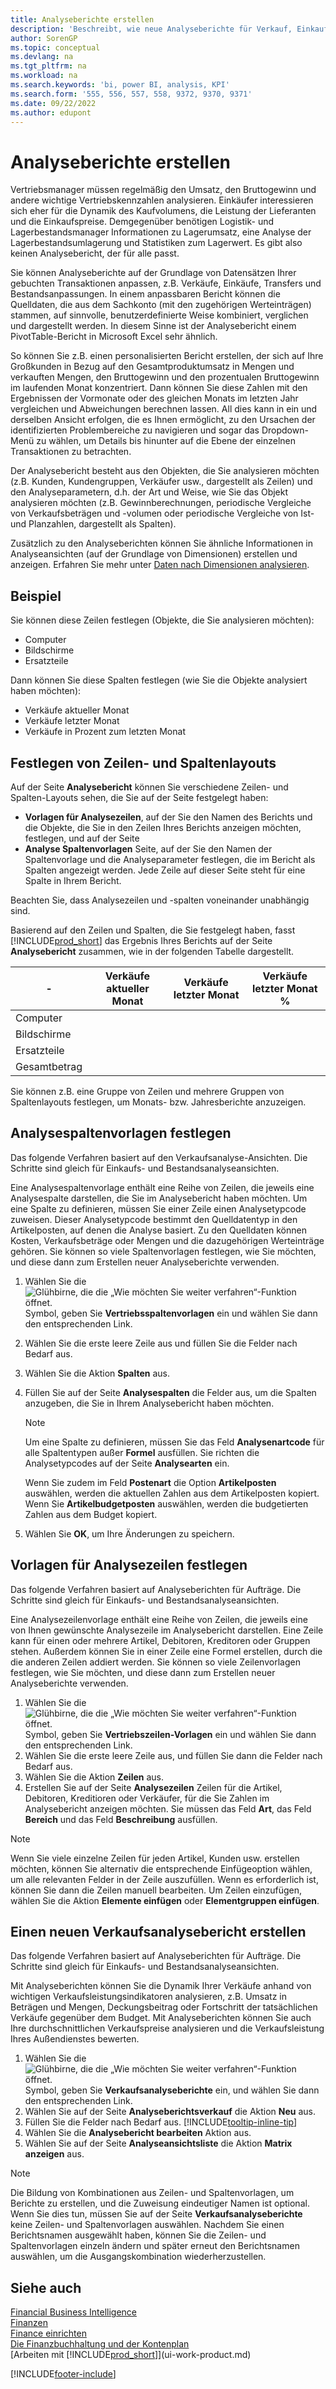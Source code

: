 ```yaml
---
title: Analyseberichte erstellen
description: 'Beschreibt, wie neue Analyseberichte für Verkauf, Einkauf und Lager erstellt und Analysevorlagen eingerichtet werden.'
author: SorenGP
ms.topic: conceptual
ms.devlang: na
ms.tgt_pltfrm: na
ms.workload: na
ms.search.keywords: 'bi, power BI, analysis, KPI'
ms.search.form: '555, 556, 557, 558, 9372, 9370, 9371'
ms.date: 09/22/2022
ms.author: edupont
---
```

# <a name="create-analysis-reports"></a>Analyseberichte erstellen

Vertriebsmanager müssen regelmäßig den Umsatz, den Bruttogewinn und andere wichtige Vertriebskennzahlen analysieren. Einkäufer interessieren sich eher für die Dynamik des Kaufvolumens, die Leistung der Lieferanten und die Einkaufspreise. Demgegenüber benötigen Logistik- und Lagerbestandsmanager Informationen zu Lagerumsatz, eine Analyse der Lagerbestandsumlagerung und Statistiken zum Lagerwert. Es gibt also keinen Analysebericht, der für alle passt.

Sie können Analyseberichte auf der Grundlage von Datensätzen Ihrer gebuchten Transaktionen anpassen, z.B. Verkäufe, Einkäufe, Transfers und Bestandsanpassungen. In einem anpassbaren Bericht können die Quelldaten, die aus dem Sachkonto (mit den zugehörigen Werteinträgen) stammen, auf sinnvolle, benutzerdefinierte Weise kombiniert, verglichen und dargestellt werden. In diesem Sinne ist der Analysebericht einem PivotTable-Bericht in Microsoft Excel sehr ähnlich.  

So können Sie z.B. einen personalisierten Bericht erstellen, der sich auf Ihre Großkunden in Bezug auf den Gesamtproduktumsatz in Mengen und verkauften Mengen, den Bruttogewinn und den prozentualen Bruttogewinn im laufenden Monat konzentriert. Dann können Sie diese Zahlen mit den Ergebnissen der Vormonate oder des gleichen Monats im letzten Jahr vergleichen und Abweichungen berechnen lassen. All dies kann in ein und derselben Ansicht erfolgen, die es Ihnen ermöglicht, zu den Ursachen der identifizierten Problembereiche zu navigieren und sogar das Dropdown-Menü zu wählen, um Details bis hinunter auf die Ebene der einzelnen Transaktionen zu betrachten.  

Der Analysebericht besteht aus den Objekten, die Sie analysieren möchten (z.B. Kunden, Kundengruppen, Verkäufer usw., dargestellt als Zeilen) und den Analyseparametern, d.h. der Art und Weise, wie Sie das Objekt analysieren möchten (z.B. Gewinnberechnungen, periodische Vergleiche von Verkaufsbeträgen und -volumen oder periodische Vergleiche von Ist- und Planzahlen, dargestellt als Spalten). 

Zusätzlich zu den Analyseberichten können Sie ähnliche Informationen in Analyseansichten (auf der Grundlage von Dimensionen) erstellen und anzeigen. Erfahren Sie mehr unter [Daten nach Dimensionen analysieren](bi-how-analyze-data-dimension.md).

## <a name="example"></a>Beispiel

Sie können diese Zeilen festlegen (Objekte, die Sie analysieren möchten):  

- Computer  
- Bildschirme  
- Ersatzteile  

Dann können Sie diese Spalten festlegen (wie Sie die Objekte analysiert haben möchten):  

- Verkäufe aktueller Monat  
- Verkäufe letzter Monat  
- Verkäufe in Prozent zum letzten Monat  

## <a name="setting-up-line-and-column-layouts"></a>Festlegen von Zeilen- und Spaltenlayouts

Auf der Seite **Analysebericht** können Sie verschiedene Zeilen- und Spalten-Layouts sehen, die Sie auf der Seite festgelegt haben:

* **Vorlagen für Analysezeilen**, auf der Sie den Namen des Berichts und die Objekte, die Sie in den Zeilen Ihres Berichts anzeigen möchten, festlegen, und auf der Seite
* **Analyse Spaltenvorlagen** Seite, auf der Sie den Namen der Spaltenvorlage und die Analyseparameter festlegen, die im Bericht als Spalten angezeigt werden. Jede Zeile auf dieser Seite steht für eine Spalte in Ihrem Bericht. 

Beachten Sie, dass Analysezeilen und -spalten voneinander unabhängig sind.  

Basierend auf den Zeilen und Spalten, die Sie festgelegt haben, fasst [!INCLUDE[prod_short](includes/prod_short.md)] das Ergebnis Ihres Berichts auf der Seite **Analysebericht** zusammen, wie in der folgenden Tabelle dargestellt.  

|- |Verkäufe aktueller Monat|Verkäufe letzter Monat|Verkäufe letzter Monat %|  
|-|-|-|-|  
|Computer| | | |  
|Bildschirme| | | |  
|Ersatzteile| | | |  
|Gesamtbetrag| | | |  

Sie können z.B. eine Gruppe von Zeilen und mehrere Gruppen von Spaltenlayouts festlegen, um Monats- bzw. Jahresberichte anzuzeigen.

## <a name="set-up-analysis-column-templates"></a>Analysespaltenvorlagen festlegen

Das folgende Verfahren basiert auf den Verkaufsanalyse-Ansichten. Die Schritte sind gleich für Einkaufs- und Bestandsanalyseansichten.

Eine Analysespaltenvorlage enthält eine Reihe von Zeilen, die jeweils eine Analysespalte darstellen, die Sie im Analysebericht haben möchten. Um eine Spalte zu definieren, müssen Sie einer Zeile einen Analysetypcode zuweisen. Dieser Analysetypcode bestimmt den Quelldatentyp in den Artikelposten, auf denen die Analyse basiert. Zu den Quelldaten können Kosten, Verkaufsbeträge oder Mengen und die dazugehörigen Werteinträge gehören. Sie können so viele Spaltenvorlagen festlegen, wie Sie möchten, und diese dann zum Erstellen neuer Analyseberichte verwenden.    

1. Wählen Sie die ![Glühbirne, die die „Wie möchten Sie weiter verfahren“-Funktion öffnet.](media/ui-search/search_small.png "Tell me-Funktion") Symbol, geben Sie **Vertriebsspaltenvorlagen** ein und wählen Sie dann den entsprechenden Link.  
2. Wählen Sie die erste leere Zeile aus und füllen Sie die Felder nach Bedarf aus.
3. Wählen Sie die Aktion **Spalten** aus.  
4. Füllen Sie auf der Seite **Analysespalten** die Felder aus, um die Spalten anzugeben, die Sie in Ihrem Analysebericht haben möchten.  

    > [!NOTE]  
    > Um eine Spalte zu definieren, müssen Sie das Feld **Analysenartcode** für alle Spaltentypen außer **Formel** ausfüllen. Sie richten die Analysetypcodes auf der Seite **Analysearten** ein.  
    
    Wenn Sie zudem im Feld **Postenart** die Option **Artikelposten** auswählen, werden die aktuellen Zahlen aus dem Artikelposten kopiert. Wenn Sie **Artikelbudgetposten** auswählen, werden die budgetierten Zahlen aus dem Budget kopiert.  
5. Wählen Sie **OK**, um Ihre Änderungen zu speichern.  

## <a name="set-up-analysis-line-templates"></a>Vorlagen für Analysezeilen festlegen

Das folgende Verfahren basiert auf Analyseberichten für Aufträge. Die Schritte sind gleich für Einkaufs- und Bestandsanalyseansichten.

Eine Analysezeilenvorlage enthält eine Reihe von Zeilen, die jeweils eine von Ihnen gewünschte Analysezeile im Analysebericht darstellen. Eine Zeile kann für einen oder mehrere Artikel, Debitoren, Kreditoren oder Gruppen stehen. Außerdem können Sie in einer Zeile eine Formel erstellen, durch die die anderen Zeilen addiert werden. Sie können so viele Zeilenvorlagen festlegen, wie Sie möchten, und diese dann zum Erstellen neuer Analyseberichte verwenden.   

1. Wählen Sie die ![Glühbirne, die die „Wie möchten Sie weiter verfahren“-Funktion öffnet.](media/ui-search/search_small.png "Tell me-Funktion") Symbol, geben Sie **Vertriebszeilen-Vorlagen** ein und wählen Sie dann den entsprechenden Link.  
2. Wählen Sie die erste leere Zeile aus, und füllen Sie dann die Felder nach Bedarf aus.
3. Wählen Sie die Aktion **Zeilen** aus.  
4. Erstellen Sie auf der Seite **Analysezeilen** Zeilen für die Artikel, Debitoren, Kreditioren oder Verkäufer, für die Sie Zahlen im Analysebericht anzeigen möchten. Sie müssen das Feld **Art**, das Feld **Bereich** und das Feld **Beschreibung** ausfüllen.  

> [!NOTE]  
> Wenn Sie viele einzelne Zeilen für jeden Artikel, Kunden usw. erstellen möchten, können Sie alternativ die entsprechende Einfügeoption wählen, um alle relevanten Felder in der Zeile auszufüllen. Wenn es erforderlich ist, können Sie dann die Zeilen manuell bearbeiten. Um Zeilen einzufügen, wählen Sie die Aktion **Elemente einfügen** oder **Elementgruppen einfügen**.  

## <a name="create-a-new-sales-analysis-report"></a>Einen neuen Verkaufsanalysebericht erstellen

Das folgende Verfahren basiert auf Analyseberichten für Aufträge. Die Schritte sind gleich für Einkaufs- und Bestandsanalyseansichten.

Mit Analyseberichten können Sie die Dynamik Ihrer Verkäufe anhand von wichtigen Verkaufsleistungsindikatoren analysieren, z.B. Umsatz in Beträgen und Mengen, Deckungsbeitrag oder Fortschritt der tatsächlichen Verkäufe gegenüber dem Budget. Mit Analyseberichten können Sie auch Ihre durchschnittlichen Verkaufspreise analysieren und die Verkaufsleistung Ihres Außendienstes bewerten.  

1. Wählen Sie die ![Glühbirne, die die „Wie möchten Sie weiter verfahren“-Funktion öffnet.](media/ui-search/search_small.png "Tell me-Funktion") Symbol, geben Sie **Verkaufsanalyseberichte** ein, und wählen Sie dann den entsprechenden Link.  
2. Wählen Sie auf der Seite **Analyseberichtsverkauf** die Aktion **Neu** aus.
3. Füllen Sie die Felder nach Bedarf aus. [!INCLUDE[tooltip-inline-tip](includes/tooltip-inline-tip_md.md)]
4. Wählen Sie die **Analysebericht bearbeiten** Aktion aus.
5. Wählen Sie auf der Seite **Analyseansichtsliste** die Aktion **Matrix anzeigen** aus.  

> [!NOTE]  
> Die Bildung von Kombinationen aus Zeilen- und Spaltenvorlagen, um Berichte zu erstellen, und die Zuweisung eindeutiger Namen ist optional. Wenn Sie dies tun, müssen Sie auf der Seite **Verkaufsanalyseberichte** keine Zeilen- und Spaltenvorlagen auswählen. Nachdem Sie einen Berichtsnamen ausgewählt haben, können Sie die Zeilen- und Spaltenvorlagen einzeln ändern und später erneut den Berichtsnamen auswählen, um die Ausgangskombination wiederherzustellen.

## <a name="see-also"></a>Siehe auch

[Financial Business Intelligence](bi.md)  
[Finanzen](finance.md)  
[Finance einrichten](finance-setup-finance.md)  
[Die Finanzbuchhaltung und der Kontenplan](finance-general-ledger.md)  
[Arbeiten mit [!INCLUDE[prod_short](includes/prod_short.md)]](ui-work-product.md)  

[!INCLUDE[footer-include](includes/footer-banner.md)]
